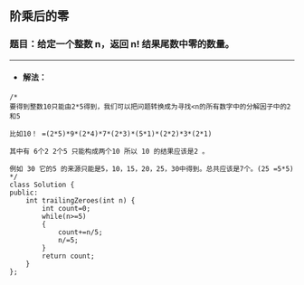 ## 阶乘后的零
### 题目：给定一个整数 n，返回 n! 结果尾数中零的数量。 

---

* #### 解法：
```
/*
要得到整数10只能由2*5得到，我们可以把问题转换成为寻找<n的所有数字中的分解因子中的2和5

比如10！ =(2*5)*9*(2*4)*7*(2*3)*(5*1)*(2*2)*3*(2*1)

其中有 6个2 2个5 只能构成两个10 所以 10 的结果应该是2 。

例如 30 它的5 的来源只能是5，10，15，20，25，30中得到。总共应该是7个。(25 =5*5)
*/
class Solution {
public:
    int trailingZeroes(int n) {
        int count=0;
        while(n>=5)
        {
            count+=n/5;
            n/=5;
        }
        return count;
    }
};

```

